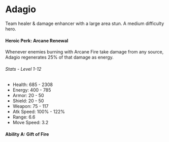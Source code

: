 # Adagio

Team healer & damage enhancer with a large area stun. A medium difficulty hero.

#### Heroic Perk: Arcane Renewal

 Whenever enemies burning with Arcane Fire take damage from any source, Adagio regenerates 25% of that damage as energy.

###### Stats - Level 1-12

* Health: 685 - 2308
* Energy: 400 - 785
* Armor: 20 - 50
* Shield: 20 - 50
* Weapon: 75 - 117
* Atk Speed: 100% - 122%
* Range: 6.6
* Move Speed: 3.2

#### Ability A: Gift of Fire



